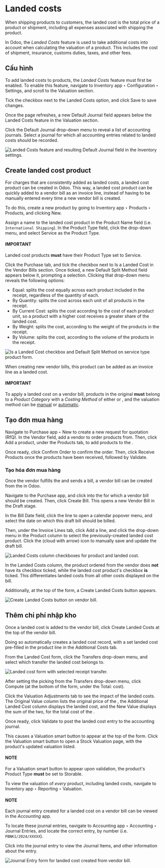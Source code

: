 # Landed costs

When shipping products to customers, the landed cost is the total price of a product or shipment,
including all expenses associated with shipping the product.

In Odoo, the *Landed Costs* feature is used to take additional costs into account when calculating
the valuation of a product. This includes the cost of shipment, insurance, customs duties, taxes,
and other fees.

## Cấu hình

To add landed costs to products, the *Landed Costs* feature must first be enabled. To enable this
feature, navigate to Inventory app ‣ Configuration ‣ Settings, and scroll to
the Valuation section.

Tick the checkbox next to the Landed Costs option, and click Save to save
changes.

Once the page refreshes, a new Default Journal field appears below the Landed
Costs feature in the Valuation section.

Click the Default Journal drop-down menu to reveal a list of accounting journals. Select
a journal for which all accounting entries related to landed costs should be recorded.

![Landed Costs feature and resulting Default Journal field in the Inventory settings.](../../../../../.gitbook/assets/integrating-landed-costs-enabled-setting.png)

## Create landed cost product

For charges that are consistently added as landed costs, a landed cost product can be created in
Odoo. This way, a landed cost product can be quickly added to a vendor bill as an invoice line,
instead of having to be manually entered every time a new vendor bill is created.

To do this, create a new product by going to Inventory app ‣ Products ‣
Products, and clicking New.

Assign a name to the landed cost product in the Product Name field (i.e. `International
Shipping`). In the Product Type field, click the drop-down menu, and select
Service as the Product Type.

#### IMPORTANT
Landed cost products **must** have their Product Type set to Service.

Click the Purchase tab, and tick the checkbox next to Is a Landed Cost in
the Vendor Bills section. Once ticked, a new Default Split Method field
appears below it, prompting a selection. Clicking that drop-down menu reveals the following options:

- Equal: splits the cost equally across each product included in the receipt, regardless
  of the quantity of each.
- By Quantity: splits the cost across each unit of all products in the receipt.
- By Current Cost: splits the cost according to the cost of each product unit, so a
  product with a higher cost receives a greater share of the landed cost.
- By Weight: splits the cost, according to the weight of the products in the receipt.
- By Volume: splits the cost, according to the volume of the products in the receipt.

![Is a Landed Cost checkbox and Default Split Method on service type product form.](../../../../../.gitbook/assets/integrating-landed-costs-landed-cost-product.png)

When creating new vendor bills, this product can be added as an invoice line as a landed cost.

#### IMPORTANT
To apply a landed cost on a vendor bill, products in the original  **must** belong to a
*Product Category* with a *Costing Method* of either  or , and the valuation method
can be [manual](using_inventory_valuation.md) or [automatic](inventory_valuation_config.md).

## Tạo đơn mua hàng

Navigate to Purchase app ‣ New to create a new request for quotation (RfQ). In
the Vendor field, add a vendor to order products from. Then, click Add a
product, under the Products tab, to add products to the .

Once ready, click Confirm Order to confirm the order. Then, click Receive
Products once the products have been received, followed by Validate.

### Tạo hóa đơn mua hàng

Once the vendor fulfills the  and sends a bill, a vendor bill can be created from the  in
Odoo.

Navigate to the Purchase app, and click into the  for which a vendor bill
should be created. Then, click Create Bill. This opens a new Vendor Bill in
the Draft stage.

In the Bill Date field, click the line to open a calendar popover menu, and select the
date on which this draft bill should be billed.

Then, under the Invoice Lines tab, click Add a line, and click the drop-down
menu in the Product column to select the previously-created landed cost product. Click
the <i class="fa fa-cloud-upload"></i> (cloud with arrow) icon to manually save and update the
draft bill.

![Landed Costs column checkboxes for product and landed cost.](../../../../../.gitbook/assets/integrating-landed-costs-checkboxes.png)

In the Landed Costs column, the product ordered from the vendor does **not** have its
checkbox ticked, while the landed cost product's checkbox **is** ticked. This differentiates landed
costs from all other costs displayed on the bill.

Additionally, at the top of the form, a Create Landed Costs button appears.

![Create Landed Costs button on vendor bill.](../../../../../.gitbook/assets/integrating-landed-costs-create-button.png)

## Thêm chi phí nhập kho

Once a landed cost is added to the vendor bill, click Create Landed Costs at the top of
the vendor bill.

Doing so automatically creates a landed cost record, with a set landed cost pre-filled in the
product line in the Additional Costs tab.

From the Landed Cost form, click the Transfers drop-down menu, and select
which transfer the landed cost belongs to.

![Landed cost form with selected receipt transfer.](../../../../../.gitbook/assets/integrating-landed-costs-transfers-menu.png)

After setting the picking from the Transfers drop-down menu, click Compute
(at the bottom of the form, under the Total: cost).

Click the Valuation Adjustments tab to see the impact of the landed costs. The
Original Value column lists the original price of the , the Additional
Landed Cost column displays the landed cost, and the New Value displays the sum of the
two, for the total cost of the .

Once ready, click Validate to post the landed cost entry to the accounting journal.

This causes a Valuation smart button to appear at the top of the form. Click the
Valuation smart button to open a Stock Valuation page, with the product's
updated valuation listed.

#### NOTE
For a Valuation smart button to appear upon validation, the product's
Product Type **must** be set to Storable.

To view the valuation of *every* product, including landed costs, navigate to
Inventory app ‣ Reporting ‣ Valuation.

#### NOTE
Each journal entry created for a landed cost on a vendor bill can be viewed in the *Accounting*
app.

To locate these journal entries, navigate to Accounting app ‣ Accounting ‣
Journal Entries, and locate the correct entry, by number (i.e. `PBNK1/2024/XXXXX`).

Click into the journal entry to view the Journal Items, and other information about
the entry.

![Journal Entry form for landed cost created from vendor bill.](../../../../../.gitbook/assets/integrating-landed-costs-journal-entry.png)
